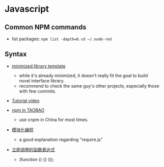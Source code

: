 # Javascript


## Common NPM commands

- list packages: `npm list -depth=0`. `cd ~/.node-red`


## Syntax

- [minimized library template](https://github.com/jeremyckahn/lib-tmpl)
	- while it's already minimized, it doesn't really fit the goal to build novel interface library.
	- recommend to check the same guy's other projects, especially those with few commits.
- [Tutorial video](https://www.youtube.com/watch?v=OGZB7lq9-Mk)
- [npm in TAOBAO](https://npm.taobao.org/)
	- use cnpm in China for most times.
	
	
- [模块化编程](http://www.ruanyifeng.com/blog/2012/11/require_js.html)
	- a good explanation regarding "require.js"
	

- [立即调用的函数表达式](http://www.cnblogs.com/TomXu/archive/2011/12/31/2289423.html)
	-  (function () {} ());